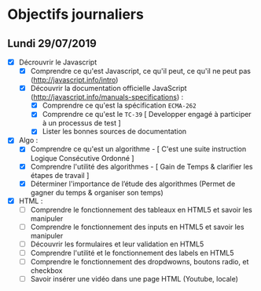 # Objectifs journaliers

## Lundi 29/07/2019


* [x] Décrouvrir le Javascript
  * [x] Comprendre ce qu'est Javascript, ce qu'il peut, ce qu'il ne peut pas (http://javascript.info/intro)
  * [x] Découvrir la documentation officielle JavaScript (http://javascript.info/manuals-specifications) : 
    * [x] Comprendre ce qu'est la spécification `ECMA-262`
    * [x] Comprendre ce qu'est le `TC-39` [ Developper engagé à participer à un processus de test ]
    * [x] Lister les bonnes sources de documentation

* [x] Algo : 
  * [x] Comprendre ce qu'est un algorithme - [ C'est une suite instruction Logique Consécutive Ordonné ]
  * [x] Comprendre l'utilité des algorithmes - [ Gain de Temps & clarifier les étapes de travail ]
  * [x] Déterminer l'importance de l’étude des algorithmes 
  (Permet de gagner du temps & organiser son temps)

* [x] HTML :
  * [ ] Comprendre le fonctionnement des tableaux en HTML5 et savoir les manipuler
  * [ ] Comprendre le fonctionnement des inputs en HTML5 et savoir les manipuler
  * [ ] Découvrir les formulaires et leur validation en HTML5
  * [ ] Comprendre l'utilité et le fonctionnement des labels en HTML5
  * [ ] Comprendre le fonctionnement des dropdwowns, boutons radio, et checkbox
  * [ ] Savoir insérer une vidéo dans une page HTML (Youtube, locale)
